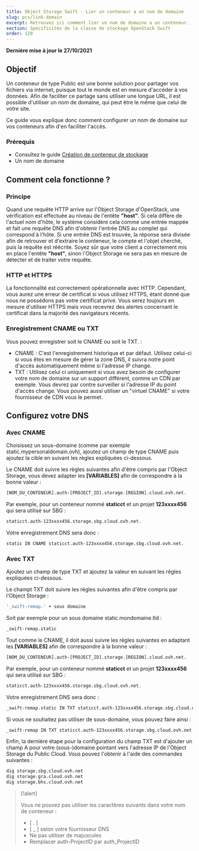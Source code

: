 ```yaml
---
title: Object Storage Swift - Lier un conteneur a un nom de domaine
slug: pcs/link-domain
excerpt: Retrouvez ici comment lier un nom de domaine a un conteneur.
section: Spécificités de la classe de stockage OpenStack Swift
order: 120
---
```


**Dernière mise à jour le 27/10/2021**

## Objectif

Un conteneur de type Public est une bonne solution pour partager vos fichiers via internet, puisque tout le monde est en mesure d'accéder à vos données. Afin de faciliter ce partage sans utiliser une longue URL, il est possible d'utiliser un nom de domaine, qui peut être le même que celui de votre site.

Ce guide vous explique donc comment configurer un nom de domaine sur vos conteneurs afin d'en faciliter l'accès.


### Prérequis

- Consultez le guide [Création de conteneur de stockage](https://docs.ovh.com/fr/storage/object-storage/pcs/create-container/)
- Un nom de domaine

## Comment cela fonctionne ?

### Principe
Quand une requête HTTP arrive sur l'Object Storage d'OpenStack, une vérification est effectuée au niveau de l'entête  **"host"**. Si cela diffère de l'actuel nom d'hôte, le système considère cela comme une entrée mappée et fait une requête DNS afin d'obtenir l'entrée DNS au complet qui correspond à l'hôte. Si une entrée DNS est trouvée, la réponse sera divisée afin de retrouver et d'extraire le conteneur, le compte et l'objet cherché, puis la requête est réécrite. Soyez sûr que votre client a correctement mis en place l'entête  **"host"**, sinon l'Object Storage ne sera pas en mesure de détecter et de traiter votre requête.


### HTTP et HTTPS
La fonctionnalité est correctement opérationnelle avec HTTP. Cependant, vous aurez une erreur de certificat si vous utilisez HTTPS, étant donné que nous ne possédons pas votre certificat privé. Vous serez toujours en mesure d'utiliser HTTPS mais vous recevrez des alertes concernant le certificat dans la majorité des navigateurs récents.


### Enregistrement CNAME ou TXT
Vous pouvez enregistrer soit le CNAME ou soit le TXT. :

- CNAME : C'est l'enregistrement historique et par défaut. Utilisez celui-ci si vous êtes en mesure de gérer la zone DNS, il suivra notre point d'accès automatiquement même si l'adresse IP change.
- TXT : Utilisez celui ci uniquement si vous avez besoin de configurer votre nom de domaine sur un support différent, comme un CDN par exemple. Vous devrez par contre surveiller si l'adresse IP du point d'accès change. Vous pouvez aussi utiliser un "virtuel CNAME" si votre fournisseur de CDN vous le permet.


## Configurez votre DNS

### Avec CNAME
Choisissez un sous-domaine (comme par exemple static.mypersonaldomain.ovh), ajoutez un champ de type CNAME puis ajoutez la cible en suivant les règles expliquées ci-dessous.

Le CNAME doit suivre les règles suivantes afin d'être compris par l'Object Storage, vous devez adapter les  **[VARIABLES]**  afin de correspondre à la bonne valeur :


```bash
[NOM_DU_CONTENEUR].auth-[PROJECT_ID].storage.[REGION].cloud.ovh.net.
```

Par exemple, pour un conteneur nommé  **staticct**  et un projet  **123xxxx456**  qui sera utilisé sur SBG :


```bash
staticct.auth-123xxxx456.storage.sbg.cloud.ovh.net.
```

Votre enregistrement DNS sera donc :


```bash
static IN CNAME staticct.auth-123xxxx456.storage.sbg.cloud.ovh.net.
```


### Avec TXT
Ajoutez un champ de type TXT et ajoutez la valeur en suivant les règles expliquées ci-dessous.

Le champt TXT doit suivre les règles suivantes afin d'être compris par l'Object Storage :


```bash
'_swift-remap.' + sous domaine
```

Soit par exemple pour un sous domaine static.mondomaine.tld :


```bash
_swift-remap.static
```

Tout comme le CNAME, il doit aussi suivre les règles suivantes en adaptant les  **[VARIABLES]**  afin de correspondre à la bonne valeur :


```bash
[NOM_DU_CONTENEUR].auth-[PROJECT_ID].storage.[REGION].cloud.ovh.net.
```

Par exemple, pour un conteneur nommé  **staticct**  et un projet  **123xxxx456**  qui sera utilisé sur SBG :


```bash
staticct.auth-123xxxx456.storage.sbg.cloud.ovh.net.
```

Votre enregistrement DNS sera donc :


```bash
_swift-remap.static IN TXT staticct.auth-123xxxx456.storage.sbg.cloud.ovh.net.
```

Si vous ne souhaitez pas utiliser de sous-domaine, vous pouvez faire ainsi :


```bash
_swift-remap IN TXT staticct.auth-123xxxx456.storage.sbg.cloud.ovh.net.
```

Enfin, la dernière étape pour la configuration du champ TXT est d'ajouter un champ A pour votre (sous-)domaine pointant vers l'adresse IP de l'Object Storage du Public Cloud. Vous pouvez l'obtenir à l'aide des commandes suivantes :


```bash
dig storage.sbg.cloud.ovh.net
dig storage.gra.cloud.ovh.net
dig storage.bhs.cloud.ovh.net
```



> [!alert]
>
> Vous ne pouvez pas utiliser les caractères suivants dans votre nom de conteneur :
>
> - [ . ]
> - [ _ ] selon votre fournisseur DNS
> - Ne pas utiliser de majuscules
> - Remplacer auth-ProjectID par auth_ProjectID
>
>
